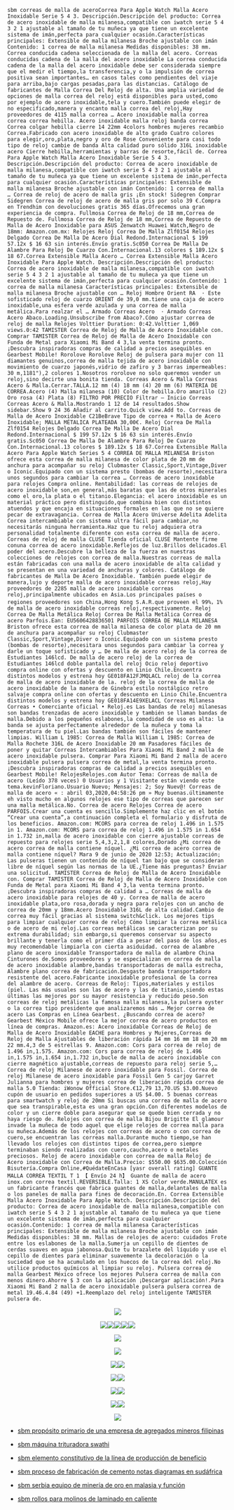
```
sbm correas de malla de aceroCorrea Para Apple Watch Malla Acero Inoxidable Serie 5 4 3. Descripción.Descripción del producto: Correa de acero inoxidable de malla milanesa,compatible con iwatch serie 5 4 3 2 1 ajustable al tamaño de tu muñeca ya que tiene un excelente sistema de imán,perfecta para cualquier ocasión.Características principales: Extensible de malla milanesa Broche ajustable con imán Contenido: 1 correa de malla milanesa Medidas disponibles: 38 mm. Correa conducida cadena seleccionada de la malla del acero. Correas conducidas cadena de la malla del acero inoxidable La correa conducida cadena de la malla del acero inoxidable debe ser considerada siempre que el medir el tiempo,la transferencia,y o la impulsión de correa positiva sean importantes… en casos tales como pendientes del viaje para arriba,bajo cargas pesadas,para las distancias. Catálogo de fabricantes de Malla Correa Del Reloj de alta. Una amplia variedad de opciones de malla correa del reloj está disponibles para usted,como por ejemplo de acero inoxidable,tela y cuero.También puede elegir de no especificado,manera y encanto malla correa del reloj,Hay proveedores de 4115 malla correa … Acero inoxidable malla correa correa correa hebilla. Acero inoxidable malla reloj banda correa Correa colgar hebilla cierre 14 22mm 4colors hombres mujeres recambio Correa.Fabricado con acero inoxidable de alto grado Cuatro colores para elegir,oro,plata,negro y oro de Rose Conveniente para casi todo tipo de reloj cambie de banda Alta calidad puro sólido 316L inoxidable acero Cierre hebilla,herramientas y barras de resorte,fácil de. Correa Para Apple Watch Malla Acero Inoxidable Serie 5 4 3. Descripción.Descripción del producto: Correa de acero inoxidable de malla milanesa,compatible con iwatch serie 5 4 3 2 1 ajustable al tamaño de tu muñeca ya que tiene un excelente sistema de imán,perfecta para cualquier ocasión.Características principales: Extensible de malla milanesa Broche ajustable con imán Contenido: 1 correa de malla … Correa de reloj de acero de malla gris ¡En stock! Sidegren Comprar Sidegren Correa de reloj de acero de malla gris por solo 39 €.Compra en Trendhim con devoluciones gratis 365 días.Ofrecemos una gran experiencia de compra. Fullmosa Correa de Reloj de 18 mm,Correa de Repuesto de. Fullmosa Correa de Reloj de 18 mm,Correa de Repuesto de Malla de Acero Inoxidable para ASUS Zenwatch Huawei Watch,Negro de 18mm: Amazon.com.mx: Relojes Reloj Correa De Malla Zlf0154 Relojes Delgado Correa De Malla De Acero Dial Redond.Internacional $ 199 57.12x $ 16 63 sin interés.Envío gratis.Sc050 Correa De Malla De Alambre Para Reloj De Cuarzo Con.Internacional.13 colores $ 189.12x $ 18 67.Correa Extensible Malla Acero … Correa Extensible Malla Acero Inoxidable Para Apple Watch. Descripción.Descripción del producto: Correa de acero inoxidable de malla milanesa,compatible con iwatch serie 5 4 3 2 1 ajustable al tamaño de tu muñeca ya que tiene un excelente sistema de imán,perfecta para cualquier ocasión.Contenido: 1 correa de malla milanesa Características principales: Extensible de malla milanesa Broche ajustable con … Reloj Hombre Orient RA  · Este sofisticado reloj de cuarzo ORIENT de 39,0 mm.tiene una caja de acero inoxidable,una esfera verde azulada y una correa de malla metálica.Para realzar el … Armado Correas Acero  · Armado Correas Acero Abaco.Loading.Unsubscribe from Abaco?.Cómo ajustar correa de reloj de malla Relojes Volttier Duration: 0:42.Volttier 1,069 views.0:42 TAMISTER Correa de Reloj de Malla de Acero Inoxidable con. Comprar TAMISTER Correa de Reloj de Malla de Acero Inoxidable con Funda de Metal para Xiaomi Mi Band 4 3,la venta termina pronto.¡Descubra inspiradoras compras de calidad a precios asequibles en Gearbest Mobile! Rorolove Rorolove Reloj de pulsera para mujer con 11 diamantes genuinos,correa de malla tejida de acero inoxidable con movimiento de cuarzo japonés,vidrio de zafiro y 3 barras impermeables: 30 m,1181"),2 colores 1.Nosotros rorolove no solo queremos vender un reloj,sino decirte una bonita tienda. Correas Acero & Malla Correas Acero & Malla.Cerrar.TALLA.12 mm (4) 18 mm (4) 20 mm (6) MATERIA DE CORREA.Acero (4) Malla milanesa (10) Color de hebilla.Oro amarillo (2) Oro rosa (4) Plata (8) FILTRO POR PRECIO Filtrar — Inicio Correas Correas Acero & Malla.Mostrando 1 12 de 14 resultados.Show sidebar.Show 9 24 36 Añadir al carrito.Quick view.Add to. Correas de Malla de Acero Inoxidable C21BeBrave Tipo de correa + Malla de Acero Inoxidable; MALLA MÉTALICA PLATEADA 30,00€. Reloj Correa De Malla Zlf0154 Relojes Delgado Correa De Malla De Acero Dial Redond.Internacional $ 199 57.12x $ 16 63 sin interés.Envío gratis.Sc050 Correa De Malla De Alambre Para Reloj De Cuarzo Con.Internacional.13 colores $ 189.12x $ 18 67.Correa Extensible Malla Acero Para Apple Watch Series 5 4 CORREA DE MALLA MILANESA Briston ofrece esta correa de malla milanesa de color plata de 20 mm de anchura para acompañar su reloj Clubmaster Classic,Sport,Vintage,Diver o Iconic.Equipado con un sistema presto (bombas de resorte),necesitara unos segundos para cambiar la correa … Correas de acero inoxidable para relojes Compra online. Rentabilidad: las correas de relojes de acero inoxidable son,en general,más baratas que las de otros minerales como el oro,la plata o el titanio.Elegancia: el acero inoxidable es un material práctico pero distinguido,que combina bien con distintos atuendos y que encaja en situaciones formales en las que no se quiere pecar de extravagancia. Correa de Malla Acero Universe Adelita Adelita Correa intercambiable con sistema ultra fácil para cambiar,no necesitarás ninguna herramienta.Haz que tu reloj adquiera otra personalidad totalmente diferente con esta correa de malla de acero. Correas de reloj de malla CLUSE Tienda oficial CLUSE Mantente firme conuna correa de acero inoxidable.Reflejos de luz.Brillos delicados.El poder del acero.Descubre la belleza de la fuerza en nuestras colecciones de relojes con correa de malla.Nuestras correas de malla están fabricadas con una malla de acero inoxidable de alta calidad y se presentan en una variedad de anchuras y colores. Catálogo de fabricantes de Malla De Acero Inoxidable. También puede elegir de manera,lujo y deporte malla de acero inoxidable correas reloj,Hay proveedores de 2285 malla de acero inoxidable correas reloj,principalmente ubicados en Asia.Los principales países o regiones proveedores son China,Hong Kong S.A.R.que proveen el 99%，1% de malla de acero inoxidable correas reloj,respectivamente. Reloj Correa De Malla Metálica Reloj Correa De Malla Metálica Correa de acero Parfois.Ean: EU5606428836501 PARFOIS CORREA DE MALLA MILANESA Briston ofrece esta correa de malla milanesa de color plata de 20 mm de anchura para acompañar su reloj Clubmaster Classic,Sport,Vintage,Diver o Iconic.Equipado con un sistema presto (bombas de resorte),necesitara unos segundos para cambiar la correa y darle un toque sofisticado y … De malla de acero reloj de la correa de Estudiantes 146lcd. De malla de acero reloj de la correa de Estudiantes 146lcd doble pantalla del reloj Ocio reloj deportivo compra online con ofertas y descuento en Linio Chile.Encuentra distintos modelos y estrena hoy GE018FA12FJMQLACL reloj de la correa de malla de acero inoxidable de la. reloj de la correa de malla de acero inoxidable de la manera de Ginebra estilo nostálgico retro salvaje compra online con ofertas y descuento en Linio Chile.Encuentra distintos modelos y estrena hoy GE018FA14E9XELACL Correas Milanesa Correas • Comerciante oficial • Reloj.es Las bandas de reloj milanesas son bandas trenzadas de acero inoxidable y también se llaman bandas de malla.Debido a los pequeños eslabones,la comodidad de uso es alta: la banda se ajusta perfectamente alrededor de la muñeca y toma la temperatura de tu piel.Las bandas también son fáciles de mantener limpias. William L 1985: Correa de Malla William L 1985: Correa de Malla Rochete 316L de Acero Inoxidable 20 mm Pasadores fáciles de poner y quitar Correas Intercambiables Para Xiaomi Mi Band 2 malla de acero inoxidable pulsera. Comprar Para Xiaomi Mi Band 2 malla de acero inoxidable pulsera pulsera correa de metal,la venta termina pronto.¡Descubra inspiradoras compras de calidad a precios asequibles en Gearbest Mobile! RelojesRelojes.com Autor Tema: Correas de malla de acero (Leído 378 veces) 0 Usuarios y 1 Visitante están viendo este tema.kevinFloriano.Usuario Nuevo; Mensajes: 2; Soy Nuev@! Correas de malla de acero « : abril 03,2020,04:58:26 pm » Muy buenas.últimamente eh visto mucho en algunos relojes ese tipo de correas que parecen ser una malla metálica.No. Correa de acero Relojes Correa de acero PARFOIS.Crear una cuenta es sencillo.Simplemente haz clic en el botón “Crear una cuenta”,a continuación completa el formulario y disfruta de los beneficios. Amazon.com: MCORS para correa de reloj 1.496 in 1.575 in 1. Amazon.com: MCORS para correa de reloj 1.496 in 1.575 in 1.654 in 1.732 in,malla de acero inoxidable con cierre ajustable correas de repuesto para relojes serie 5,4,3,2,1,8 colores,Dorado ¿Mi correa de acero correa de malla contiene níquel. ¿Mi correa de acero correa de malla contiene níquel? Mara 9 de junio de 2020 12:53; Actualización; Las pulseras tienen un contenido de níquel tan bajo que se consideran libre de níquel según las normas de la UE.¿Tiene más preguntas? Enviar una solicitud. TAMISTER Correa de Reloj de Malla de Acero Inoxidable con. Comprar TAMISTER Correa de Reloj de Malla de Acero Inoxidable con Funda de Metal para Xiaomi Mi Band 4 3,la venta termina pronto.¡Descubra inspiradoras compras de calidad a … Correas de malla de acero inoxidable para relojes de 40 y. Correa de malla de acero inoxidable plata,oro rosa,dorada y negra para relojes con un ancho de correa de 20mm y 18mm.Acero Inoxidable 316L de alta calidad.Cambio de correa muy fácil gracias al sistema switch&click. Los mejores tips para limpiar cualquier correa de reloj Cómo limpiar la correa metálica o de acero de mi reloj.Las correas metálicas se caracterizan por su extrema durabilidad; sin embargo,si queremos conservar su aspecto brillante y tenerla como el primer día a pesar del paso de los años,es muy recomendable limpiarla con cierta asiduidad. correa de alambre plano de acero inoxidable Transportadora de malla de alambre China Cinturones de.Somos proveedores y se especializan en correa de malla de acero inoxidable alambre,bandas transportadoras de malla estrecha, Alambre plano correa de fabricación.Desgaste banda transportadora resistente del acero.Fabricante inoxidable profesional de la correa del alambre de acero. Correas de Reloj: Tipos,materiales y estilos (piel. Las más usuales son las de acero y las de titanio,siendo estas últimas las mejores por su mayor resistencia y reducido peso.Son correas de reloj metálicas la famosa malla milanesa,la pulsera oyster o la correa tipo presidente que analizaremos más … Mejor correa de acero Las Compras en Línea Gearbest. ¿Buscando correa de acero? Gearbest México Mobile ofrece la mejor correa de acero productos en línea de compras. Amazon.es: Acero inoxidable Correas de Reloj de Malla de Acero Inoxidable EACHE para Hombres y Mujeres,Correas de Reloj de Malla Ajustables de liberación rápida 14 mm 16 mm 18 mm 20 mm 22 mm.4,3 de 5 estrellas 9. Amazon.com: Cors para correa de reloj de 1.496 in,1.575. Amazon.com: Cors para correa de reloj de 1.496 in,1.575 in,1.654 in,1.732 in,bucle de malla de acero inoxidable con cierre magnético ajustable,correas de repuesto para reloj serie 5,… Correa de reloj Milanese de acero inoxidable para Fossil. Correa de reloj Milanese de acero inoxidable para Fossil Gen 5 carjoy Garret Julianna para hombres y mujeres correa de liberación rápida correa de malla 5.0 Tienda: iWonow Official Store.€12,79 13,70.US $3.00.Nuevo cupón de usuario en pedidos superiores a US $4.00. 5 buenas correas para smartwatch y reloj de 20mm Si buscas una correa de malla de acero que sea transpirable,esta es una gran opción.Con diferentes modelos de color y un cierre doble para asegurar que se quede bien cerrada y no haya riesgo de. Relojes con correa de malla Bijou Brigitte El glamour invade la muñeca de todo aquel que elige relojes de correa malla para su muñeca.Además de los relojes con correas de acero o con correa de cuero,se encuentran las correas malla.Durante mucho tiempo,se han llevado los relojes con distintos tipos de correa,pero siempre terminaban siendo realizadas con cuero,caucho,acero o metales preciosos. Reloj de acero inoxidable con correa de malla Reloj de Acero inoxidable con Correa de Malla.Precio: $550.00 $635.00.Colección Bisutería.Compra Online,#QuédateEnCasa [yasr overall rating] GUANTE MALLA CORREA TEXTIL T 1 【 Envío 24 h】 Guante de malla de acero inox.con correa textil.REVERSIBLE.Talla: 1 XS Color verde.MANULATEX es un fabricante francés que fabrica guantes de malla,delantales de malla o los paneles de malla para fines de decoración.En. Correa Extensible Malla Acero Inoxidable Para Apple Watch. Descripción.Descripción del producto: Correa de acero inoxidable de malla milanesa,compatible con iwatch serie 5 4 3 2 1 ajustable al tamaño de tu muñeca ya que tiene un excelente sistema de imán,perfecta para cualquier ocasión.Contenido: 1 correa de malla milanesa Características principales: Extensible de malla milanesa Broche ajustable con imán Medidas disponibles: 38 mm. Mallas de relojes de acero: cuidados Frote entre los eslabones de la malla.Sumerja un cepillo de dientes de cerdas suaves en agua jabonosa.Quite tu brazalete del líquido y use el cepillo de dientes para eliminar suavemente la decoloración o la suciedad que se ha acumulado en los huecos de la correa del reloj.No utilice productos químicos al limpiar su reloj. Pulsera correa de malla Gearbest México ofrece los mejores Pulsera correa de malla con menos dinero.Ahorre $ 3 con la aplicación ¡Descargar aplicación!.Para Xiaomi Mi Band 2 malla de acero inoxidable pulsera pulsera correa de metal 19.46.4.84 (49) +1.Reemplazo del reloj inteligente TAMISTER pulsera de. 
```

<div align="center">

<a href="https://es-crusher.shibang-china.com/github&k=sbm+correas+de+malla+de+acero"><img src="https://static.shibang-china.com/es/crusher/logo.jpg"></a>

<a href="https://es-crusher.shibang-china.com/github&k=sbm+correas+de+malla+de+acero"><img src="https://static.shibang-china.com/es/crusher/index.jpg"></a><a href="https://es-crusher.shibang-china.com/material.htmlgithub&k=sbm+correas+de+malla+de+acero"><img src="https://static.shibang-china.com/es/crusher/material.jpg"></a><a href="https://es-crusher.shibang-china.com/application.htmlgithub&k=sbm+correas+de+malla+de+acero"><img src="https://static.shibang-china.com/es/crusher/application.jpg"></a><a href="https://es-crusher.shibang-china.com/aboutus.htmlgithub&k=sbm+correas+de+malla+de+acero"><img src="https://static.shibang-china.com/es/crusher/aboutus.jpg"></a><a href="https://es-crusher.shibang-china.com/contact.htmlgithub&k=sbm+correas+de+malla+de+acero"><img src="https://static.shibang-china.com/es/crusher/contact.jpg"></a>

<a href="https://es-crusher.shibang-china.com/github&k=sbm+correas+de+malla+de+acero"><img src="https://static.shibang-china.com/es/crusher/banner.jpg"></a>

<a href="https://swt.shibang-china.com/github&k=sbm+correas+de+malla+de+acero"><img src="https://static.shibang-china.com/es/crusher/text.jpg"></a>

<a href="https://swt.shibang-china.com/github&k=sbm+correas+de+malla+de+acero"><img src="https://static.shibang-china.com/es/crusher/chat.jpg"></a><a href="https://es-crusher.shibang-china.com/contact.htmlgithub&k=sbm+correas+de+malla+de+acero"><img src="https://static.shibang-china.com/es/crusher/message.jpg"></a>

<a href="https://es-crusher.shibang-china.com/products/pe.htmlgithub&k=sbm+correas+de+malla+de+acero"><img src="https://static.shibang-china.com/es/crusher/pe.jpg"></a><a href="https://es-crusher.shibang-china.com/products/pf.htmlgithub&k=sbm+correas+de+malla+de+acero"><img src="https://static.shibang-china.com/es/crusher/pf.jpg"></a>

<a href="https://es-crusher.shibang-china.com/products/hpt.htmlgithub&k=sbm+correas+de+malla+de+acero"><img src="https://static.shibang-china.com/es/crusher/hpt.jpg"></a><a href="https://es-crusher.shibang-china.com/products/vsi.htmlgithub&k=sbm+correas+de+malla+de+acero"><img src="https://static.shibang-china.com/es/crusher/vsi.jpg"></a>

<a href="https://es-crusher.shibang-china.com/products/klv.htmlgithub&k=sbm+correas+de+malla+de+acero"><img src="https://static.shibang-china.com/es/crusher/klv.jpg"></a><a href="https://es-crusher.shibang-china.com/products/portable.htmlgithub&k=sbm+correas+de+malla+de+acero"><img src="https://static.shibang-china.com/es/crusher/portable.jpg"></a>

<a href="https://swt.shibang-china.com/github&k=sbm+correas+de+malla+de+acero"><img src="https://static.shibang-china.com/es/crusher/case.jpg"></a>

</div>


* [sbm propósito primario de una empresa de agregados mineros filipinas](sbm%20prop%C3%B3sito%20primario%20de%20una%20empresa%20de%20agregados%20mineros%20filipinas.md)

* [sbm máquina trituradora swathi](sbm%20m%C3%A1quina%20trituradora%20swathi.md)

* [sbm elemento constitutivo de la línea de producción de beneficio](sbm%20elemento%20constitutivo%20de%20la%20l%C3%ADnea%20de%20producci%C3%B3n%20de%20beneficio.md)

* [sbm proceso de fabricación de cemento notas diagramas en sudáfrica](sbm%20proceso%20de%20fabricaci%C3%B3n%20de%20cemento%20notas%20diagramas%20en%20sud%C3%A1frica.md)

* [sbm serbia equipo de minería de oro en malasia y función](sbm%20serbia%20equipo%20de%20miner%C3%ADa%20de%20oro%20en%20malasia%20y%20funci%C3%B3n.md)

* [sbm rollos para molinos de laminado en caliente](sbm%20rollos%20para%20molinos%20de%20laminado%20en%20caliente.md)